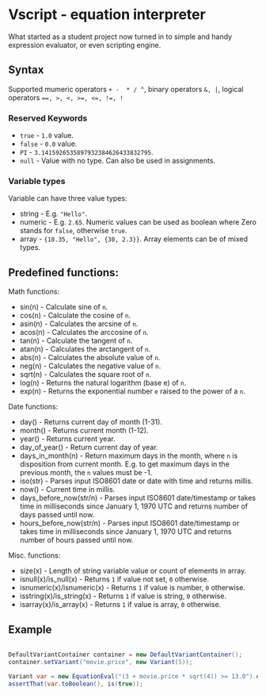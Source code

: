 # Vscript - equation interpreter 
What started as a student project now turned in to simple and handy expression evaluator, or even scripting engine. 

## Syntax

Supported mumeric operators `+ -  * / ^`, binary operators
 `&, |`, logical operators ` ==, >, <, >=, <=, !=, ! `


### Reserved Keywords

- `true`		- `1.0` value.
- `false`		- `0.0` value.
- `PI`			- `3.1415926535897932384626433832795`.
- `null`		- Value with no type. Can also be used in assignments.


### Variable types

Variable can have three value types:

- string - E.g. `"Hello"`.
- numeric - E.g. `2.65`. Numeric values can be used as boolean where Zero stands for `false`, otherwise `true`.
- array - `{10.35, "Hello", {30, 2.3}}`. Array elements can be of mixed types.



## Predefined functions:

Math functions:
- sin(n)				- Calculate sine of `n`.
- cos(n)				- Calculate the cosine of `n`.
- asin(n)				- Calculates the arcsine of `n`.
- acos(n)				- Calculates the arccosine of `n`.
- tan(n)				- Calculate the tangent of `n`.
- atan(n)				- Calculates the arctangent of `n`.
- abs(n)				- Calculates the absolute value of `n`.
- neg(n)				- Calculates the negative value of `n`.
- sqrt(n)				- Calculates the square root of `n`.
- log(n)				- Returns the natural logarithm (base e) of `n`.
- exp(n)				- Returns the exponential number `e` raised to the power of a `n`.

Date functions:
- day()				- Returns current day of month (1-31).
- month()			- Returns current month (1-12).
- year()			- Returns current year.
- day_of_year()		- Return current day of year.
- days_in_month(n)	- Return maximum days in the month, where `n` is disposition from current month.
					E.g. to get maximum days in the previous month, the `n` values must be -1.
- iso(str)          - Parses input ISO8601 date or date with time and returns millis.
- now()             - Current time in millis.
- days_before_now(str/n) - Parses input ISO8601 date/timestamp or takes time in milliseconds since January 1, 1970 UTC and returns number of days passed until now. 					
- hours_before_now(str/n) - Parses input ISO8601 date/timestamp or takes time in milliseconds since January 1, 1970 UTC and returns number of hours passed until now.

Misc. functions:
- size(x)			- Length of string variable value or count of elements in array.
- isnull(x)/is_null(x)			- Returns `1` if value not set, `0` otherwise.
- isnumeric(x)/isnumeric(x)		- Returns `1` if value is number, `0` otherwise.
- isstring(x)/is_string(x)		- Returns `1` if value is string, `0` otherwise.
- isarray(x)/is_array(x)		- Returns `1` if value is array, `0` otherwise.

## Example

```java

DefaultVariantContainer container = new DefaultVariantContainer();
container.setVariant("movie.price", new Variant(5));

Variant var = new EquationEval("(3 + movie.price * sqrt(4)) >= 13.0").eval(container);
assertThat(var.toBoolean(), is(true));

```
